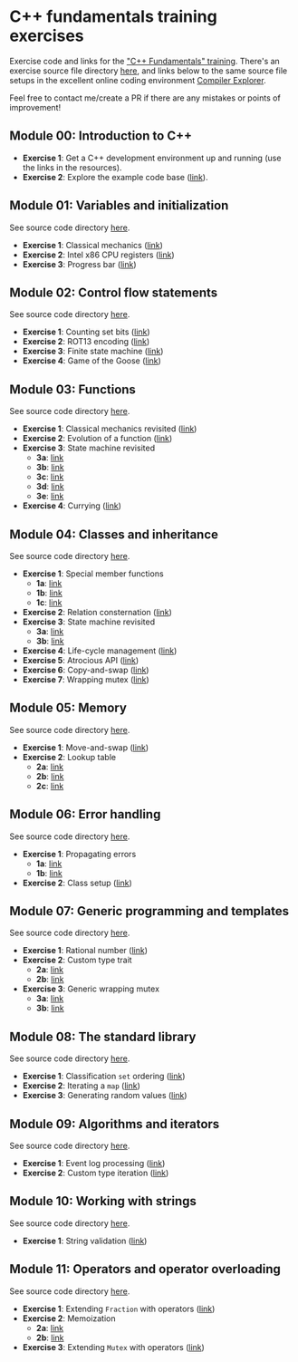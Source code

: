 # C++ fundamentals training exercises

Exercise code and links for the ["C++ Fundamentals" training](https://www.hightechinstitute.nl/courses/c-fundamentals/).
There's an exercise source file directory [here](code/), and links below to the same source file setups in the excellent online coding environment [Compiler Explorer](https://www.godbolt.org/).

Feel free to contact me/create a PR if there are any mistakes or points of improvement!

## Module 00: Introduction to C++

- **Exercise 1**: Get a C++ development environment up and running (use the links in the resources).
- **Exercise 2**: Explore the example code base ([link](https://github.com/krisvanrens/task-scheduler)).

## Module 01: Variables and initialization

See source code directory [here](code/module_01/).

- **Exercise 1**: Classical mechanics ([link](https://www.godbolt.org/z/8dWEdoj13))
- **Exercise 2**: Intel x86 CPU registers ([link](https://www.godbolt.org/z/cz8od4aqd))
- **Exercise 3**: Progress bar ([link](https://www.godbolt.org/z/zP6b67vGe))

## Module 02: Control flow statements

See source code directory [here](code/module_02/).

- **Exercise 1**: Counting set bits ([link](https://www.godbolt.org/z/xE8afEha3))
- **Exercise 2**: ROT13 encoding ([link](https://www.godbolt.org/z/oWfoGen7a))
- **Exercise 3**: Finite state machine ([link](https://www.godbolt.org/z/KecvnaPvG))
- **Exercise 4**: Game of the Goose ([link](https://www.godbolt.org/z/7vjoEYnjM))

## Module 03: Functions

See source code directory [here](code/module_03/).

- **Exercise 1**: Classical mechanics revisited ([link](https://www.godbolt.org/z/bh9KWccPM))
- **Exercise 2**: Evolution of a function ([link](https://www.godbolt.org/z/3P6Gqjecc))
- **Exercise 3**: State machine revisited
  - **3a**: [link](https://www.godbolt.org/z/eY6dP1qz1)
  - **3b**: [link](https://www.godbolt.org/z/hW65acPEx)
  - **3c**: [link](https://www.godbolt.org/z/WcT641397)
  - **3d**: [link](https://www.godbolt.org/z/h3h8bch5G)
  - **3e**: [link](https://www.godbolt.org/z/qY4T7Mf6E)
- **Exercise 4**: Currying ([link](https://www.godbolt.org/z/bW15bTxsK))

## Module 04: Classes and inheritance

See source code directory [here](code/module_04/).

- **Exercise 1**: Special member functions
  - **1a**: [link](https://www.godbolt.org/z/YxfcPGx38)
  - **1b**: [link](https://www.godbolt.org/z/qozhPMMzn)
  - **1c**: [link](https://www.godbolt.org/z/YdEnrqWdb)
- **Exercise 2**: Relation consternation ([link](https://www.godbolt.org/z/s938Pdr95))
- **Exercise 3**: State machine revisited
  - **3a**: [link](https://www.godbolt.org/z/xrcbGToMe)
  - **3b**: [link](https://www.godbolt.org/z/Gj6cYo66e)
- **Exercise 4**: Life-cycle management ([link](https://www.godbolt.org/z/Ej4sf85q3))
- **Exercise 5**: Atrocious API ([link](https://www.godbolt.org/z/d3fPYda4c))
- **Exercise 6**: Copy-and-swap ([link](https://www.godbolt.org/z/G7xnv18Yd))
- **Exercise 7**: Wrapping mutex ([link](https://www.godbolt.org/z/qb7frPjMW))

## Module 05: Memory

See source code directory [here](code/module_05/).

- **Exercise 1**: Move-and-swap ([link](https://www.godbolt.org/z/aq7anGfM7))
- **Exercise 2**: Lookup table
  - **2a**: [link](https://www.godbolt.org/z/M9Kv8f8zx)
  - **2b**: [link](https://www.godbolt.org/z/hbTezY4nK)
  - **2c**: [link](https://www.godbolt.org/z/ccfsP78oY)

## Module 06: Error handling

See source code directory [here](code/module_06/).

- **Exercise 1**: Propagating errors
  - **1a**: [link](https://www.godbolt.org/z/6Mjq1PW5a)
  - **1b**: [link](https://www.godbolt.org/z/edcManKh1)
- **Exercise 2**: Class setup ([link](https://www.godbolt.org/z/sqErKd4aT))

## Module 07: Generic programming and templates

See source code directory [here](code/module_07/).

- **Exercise 1**: Rational number ([link](https://www.godbolt.org/z/jE4j4nes7))
- **Exercise 2**: Custom type trait
  - **2a**: [link](https://www.godbolt.org/z/dd8q86zMr)
  - **2b**: [link](https://www.godbolt.org/z/cfGfdjzrh)
- **Exercise 3**: Generic wrapping mutex
  - **3a**: [link](https://www.godbolt.org/z/19feG9f9r)
  - **3b**: [link](https://www.godbolt.org/z/GvjEzPsrx)

## Module 08: The standard library

See source code directory [here](code/module_08/).

- **Exercise 1**: Classification `set` ordering ([link](https://www.godbolt.org/z/89Tf9KK5v))
- **Exercise 2**: Iterating a `map` ([link](https://www.godbolt.org/z/xj8W7v8fY))
- **Exercise 3**: Generating random values ([link](https://www.godbolt.org/z/KKbGn3bKh))

## Module 09: Algorithms and iterators

See source code directory [here](code/module_09/).

- **Exercise 1**: Event log processing ([link](https://www.godbolt.org/z/jY3eETs3x))
- **Exercise 2**: Custom type iteration ([link](https://www.godbolt.org/z/TsGGo1717))

## Module 10: Working with strings

See source code directory [here](code/module_10/).

- **Exercise 1**: String validation ([link](https://www.godbolt.org/z/69fG91haz))

## Module 11: Operators and operator overloading

See source code directory [here](code/module_11/).

- **Exercise 1**: Extending `Fraction` with operators ([link](https://www.godbolt.org/z/19xqWjGjs))
- **Exercise 2**: Memoization
  - **2a**: [link](https://www.godbolt.org/z/3GaearjYY)
  - **2b**: [link](https://www.godbolt.org/z/1hPqoTW3z)
- **Exercise 3**: Extending `Mutex` with operators ([link](https://www.godbolt.org/z/hvesKnTf4))

